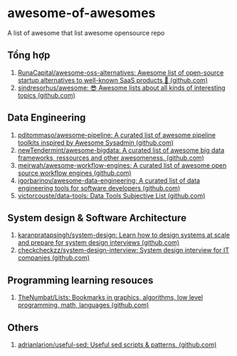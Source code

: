 # awesome-of-awesomes
A list of awesome that list awesome opensource repo
<br>

## Tổng hợp
1. [RunaCapital/awesome-oss-alternatives: Awesome list of open-source startup alternatives to well-known SaaS products 🚀 (github.com)](https://github.com/RunaCapital/awesome-oss-alternatives)
2. [sindresorhus/awesome: 😎 Awesome lists about all kinds of interesting topics (github.com)](https://github.com/sindresorhus/awesome)

## Data Engineering
1. [pditommaso/awesome-pipeline: A curated list of awesome pipeline toolkits inspired by Awesome Sysadmin (github.com)](https://github.com/pditommaso/awesome-pipeline)
2. [newTendermint/awesome-bigdata: A curated list of awesome big data frameworks, ressources and other awesomeness. (github.com)](https://github.com/newTendermint/awesome-bigdata)
3. [meirwah/awesome-workflow-engines: A curated list of awesome open source workflow engines (github.com)](https://github.com/meirwah/awesome-workflow-engines)
4. [igorbarinov/awesome-data-engineering: A curated list of data engineering tools for software developers (github.com)](https://github.com/igorbarinov/awesome-data-engineering)
5. [victorcouste/data-tools: Data Tools Subjective List (github.com)](https://github.com/victorcouste/data-tools)


## System design & Software Architecture
1. [karanpratapsingh/system-design: Learn how to design systems at scale and prepare for system design interviews (github.com)](https://github.com/karanpratapsingh/system-design)
2. [checkcheckzz/system-design-interview: System design interview for IT companies (github.com)](https://github.com/checkcheckzz/system-design-interview)

## Programming learning resouces
1. [TheNumbat/Lists: Bookmarks in graphics, algorithms, low level programming, math, languages (github.com)](https://github.com/TheNumbat/Lists)

## Others
1. [adrianlarion/useful-sed: Useful sed scripts & patterns. (github.com)](https://github.com/adrianlarion/useful-sed)
